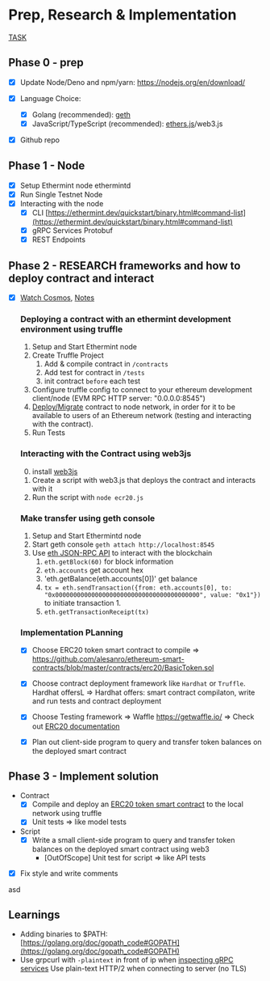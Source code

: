 # Prep, Research & Implementation

[TASK](https://tharsis.notion.site/Deploying-a-Simple-Smart-Contract-d6f0cc68610241a08d4fddeb49ce65e5)

## Phase 0 - prep

- [x] Update Node/Deno and npm/yarn: https://nodejs.org/en/download/
- [x] Language Choice:
  - [x] Golang (recommended): [geth](https://geth.ethereum.org/)
  - [x] JavaScript/TypeScript (recommended): [ethers.js](https://github.com/ethers-io/ethers.js/)/web3.js
- [x] Github repo


## Phase 1 -  Node

- [x] Setup Ethermint node ethermintd
- [x] Run Single Testnet Node
- [x] Interacting with the node
  - [x] CLI [https://ethermint.dev/quickstart/binary.html#command-list](https://ethermint.dev/quickstart/binary.html#command-list)
  - [x] gRPC Services Protobuf
  - [x] REST Endpoints

## Phase 2 - RESEARCH frameworks and how to deploy contract and interact
- [x] [Watch Cosmos](https://www.youtube.com/watch?v=4oCIMFekY_Q&t=1832s), [Notes](https://hackmd.io/@nZ-twauPRISEa6G9zg3XRw/HJvkzt5yD)

  ### Deploying a contract with an ethermint development environment using truffle
    1. Setup and Start Ethermint node
    2. Create Truffle Project
       1. Add & compile contract in `/contracts`
       2. Add test for contract in `/tests`
       3. init contract `before` each test
    3. Configure truffle config to connect to your ethereum     development client/node (EVM RPC HTTP server: "0.0.0.0:8545")
    4. [Deploy/Migrate](https://ethereum.org/en/developers/docs/smart-contracts/deploying/) contract to node network, in order for it to be available to users of an Ethereum network (testing and interacting with the contract).
    5. Run Tests

  ### Interacting with the Contract using web3js
    0. install [web3js](https://web3js.readthedocs.io/en/v1.4.0/getting-started.html)
    1. Create a script with web3.js that deploys the contract and interacts with it
    2. Run the script with `node ecr20.js`

  ### Make transfer using geth console
    1. Setup and Start Ethermintd node
    2. Start geth console `geth attach http://localhost:8545`
    3. Use [eth JSON-RPC API](https://eth.wiki/json-rpc/API) to interact with the blockchain
       1. `eth.getBlock(60)` for block information
       2. `eth.accounts` get account hex
       3. 'eth.getBalance(eth.accounts[0])' get balance
       4. `tx = eth.sendTransaction({from: eth.accounts[0], to: "0x0000000000000000000000000000000000000000", value: "0x1"})` to initiate transaction
          1.
       5. `eth.getTransactionReceipt(tx)`


  ### Implementation PLanning

  - [x] Choose ERC20 token smart contract to compile
    => https://github.com/alesanro/ethereum-smart-contracts/blob/master/contracts/erc20/BasicToken.sol
  - [x] Choose contract deployment framework like `Hardhat` or `Truffle`. Hardhat offersL
    => Hardhat offers: smart contract compilaton, write and run tests and contract deployment
  - [x] Choose Testing framework
    => Waffle https://getwaffle.io/
    => Check out [ERC20 documentation]((https://docs.openzeppelin.com/contracts/2.x/api/token/erc20#ERC20-totalSupply--))
  - [x] Plan out client-side program to query and transfer token balances on the deployed smart contract


## Phase 3 - Implement solution
- Contract
  - [x] Compile and deploy an [ERC20 token smart contract](https://ethereum.org/en/developers/docs/standards/tokens/erc-20/) to the local network using truffle
  - [x] Unit tests => like model tests

- Script
  - [x] Write a small client-side program to query and transfer token balances on the deployed smart contract using web3
    - [OutOfScope] Unit test for script => like API tests

- [x] Fix style and write comments



asd
## Learnings

- Adding binaries to $PATH: [https://golang.org/doc/gopath_code#GOPATH](https://golang.org/doc/gopath_code#GOPATH)
- Use grpcurl with `-plaintext` in front of ip when [inspecting gRPC services](https://ethermint.dev/quickstart/interact_node.html#grpcurl)
	Use plain-text HTTP/2 when connecting to server (no TLS)

